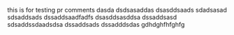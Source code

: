this is for testing pr comments
dasda
dsdsasaddas
dsasddsaads
sdadsasad
sdsaddsads
dssaddsaadfadfs
dsasddsasddsa
dssaddsasd
sdsaddssdaadsdsa
dssaddsads
dssadddsdas
gdhdghfhfghfg
